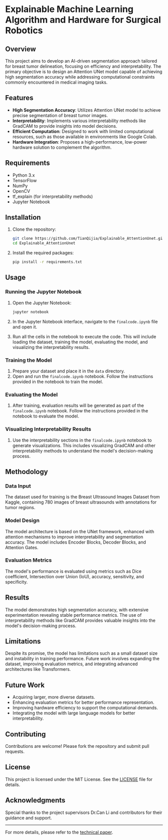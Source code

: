 # Explainable Machine Learning Algorithm and Hardware for Surgical Robotics

## Overview
This project aims to develop an AI-driven segmentation approach tailored for breast tumor delineation, focusing on efficiency and interpretability. The primary objective is to design an Attention UNet model capable of achieving high segmentation accuracy while addressing computational constraints commonly encountered in medical imaging tasks.

## Features
- **High Segmentation Accuracy**: Utilizes Attention UNet model to achieve precise segmentation of breast tumor images.
- **Interpretability**: Implements various interpretability methods like GradCAM to provide insights into model decisions.
- **Efficient Computation**: Designed to work with limited computational resources, such as those available in environments like Google Colab.
- **Hardware Integration**: Proposes a high-performance, low-power hardware solution to complement the algorithm.

## Requirements
- Python 3.x
- TensorFlow
- NumPy
- OpenCV
- tf_explain (for interpretability methods)
- Jupyter Notebook

## Installation
1. Clone the repository:
    ```sh
    git clone https://github.com/TianQijia/Explainable_AttentionUnet.git
    cd Explainable_AttentionUnet
    ```

2. Install the required packages:
    ```sh
    pip install -r requirements.txt
    ```

## Usage
### Running the Jupyter Notebook
1. Open the Jupyter Notebook:
    ```sh
    jupyter notebook
    ```

2. In the Jupyter Notebook interface, navigate to the `finalcode.ipynb` file and open it.

3. Run all the cells in the notebook to execute the code. This will include loading the dataset, training the model, evaluating the model, and visualizing the interpretability results.

### Training the Model
1. Prepare your dataset and place it in the `data` directory.
2. Open and run the `finalcode.ipynb` notebook. Follow the instructions provided in the notebook to train the model.

### Evaluating the Model
1. After training, evaluation results will be generated as part of the `finalcode.ipynb` notebook. Follow the instructions provided in the notebook to evaluate the model.

### Visualizing Interpretability Results
1. Use the interpretability sections in the `finalcode.ipynb` notebook to generate visualizations. This includes visualizing GradCAM and other interpretability methods to understand the model's decision-making process.

## Methodology
### Data Input
The dataset used for training is the Breast Ultrasound Images Dataset from Kaggle, containing 780 images of breast ultrasounds with annotations for tumor regions.

### Model Design
The model architecture is based on the UNet framework, enhanced with attention mechanisms to improve interpretability and segmentation accuracy. The model includes Encoder Blocks, Decoder Blocks, and Attention Gates.

### Evaluation Metrics
The model's performance is evaluated using metrics such as Dice coefficient, Intersection over Union (IoU), accuracy, sensitivity, and specificity.

## Results
The model demonstrates high segmentation accuracy, with extensive experimentation revealing stable performance metrics. The use of interpretability methods like GradCAM provides valuable insights into the model's decision-making process.

## Limitations
Despite its promise, the model has limitations such as a small dataset size and instability in training performance. Future work involves expanding the dataset, improving evaluation metrics, and integrating advanced architectures like Transformers.

## Future Work
- Acquiring larger, more diverse datasets.
- Enhancing evaluation metrics for better performance representation.
- Improving hardware efficiency to support the computational demands.
- Integrating the model with large language models for better interpretability.

## Contributing
Contributions are welcome! Please fork the repository and submit pull requests.

## License
This project is licensed under the MIT License. See the [LICENSE](LICENSE) file for details.

## Acknowledgments
Special thanks to the project supervisors Dr.Can Li and contributors for their guidance and support.

---

For more details, please refer to the [technical paper](https://pan.baidu.com/s/1FCUw8LEnx3KPdNBm-D1ciA?pwd=t7hi).
